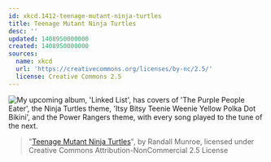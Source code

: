```yaml
---
id: xkcd.1412-teenage-mutant-ninja-turtles
title: Teenage Mutant Ninja Turtles
desc: ''
updated: 1408950000000
created: 1408950000000
sources:
  name: xkcd
  url: 'https://creativecommons.org/licenses/by-nc/2.5/'
  license: Creative Commons 2.5
---
```

![My upcoming album, 'Linked List', has covers of 'The Purple People Eater', the Ninja Turtles theme, 'Itsy Bitsy Teenie Weenie Yellow Polka Dot Bikini', and the Power Rangers theme, with every song played to the tune of the next.](https://imgs.xkcd.com/comics/teenage_mutant_ninja_turtles.png)
> "[Teenage Mutant Ninja Turtles](https://xkcd.com/1412/)", by Randall Munroe, licensed under Creative Commons Attribution-NonCommercial 2.5 License

